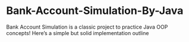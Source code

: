 # Bank-Account-Simulation-By-Java
Bank Account Simulation is a classic project to practice Java OOP concepts! Here’s a simple but solid implementation outline
